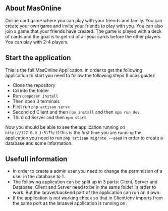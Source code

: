 ## About MasOnline

Online card game where you can play with your friends and family. You can create your own game and invite your friends to play with you. You can also join a game that your friends have created. The game is played with a deck of cards and the goal is to get rid of all your cards before the other players. You can play with 2-4 players.

## Start the application

This is the full MasOnline Application. In order to get the following application to start you need to follow the following steps (Lucas guide):

- Clone the repository
- Cd into the folder
- Run `composer install`
- Then open 3 terminals
- First run `php artisan serve`
- Second cd Client and then `npm install` and then `npm run dev`
- Third cd Server and then `npm start`

Now you should be able to see the application running on `http://127.0.0.1:5173/`
If this is the first time you are running the application you need to run `php artisan migrate --seed` in order to create a database and some information.


## Usefull information

- In order to create a admin user you need to change the permmision of a user in the database to 1.
- The following application can be split up in 3 parts: Client, Server and Database, Client and Server need to be in the same folder in order to work. But the laravel/backend part of the application can run on it own.
- If the application is not working check so that in Client/env imports from the same port as the laraavel application is running on.